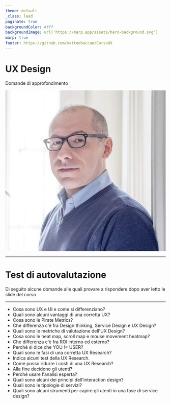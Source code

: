 ```yaml
---
theme: default
_class: lead
paginate: true
backgroundColor: #fff
backgroundImage: url('https://marp.app/assets/hero-background.svg')
marp: true
footer: https://github.com/matteobaccan/CorsoUX
---
```

<!-- _paginate: false -->
<!-- _footer: "" -->

# UX Design

Domande di approfondimento

![bg right](img/matteo-baccan.jpg)

---

# Test di autovalutazione

Di seguito alcune domande alle quali provare a rispondere dopo aver letto le slide del corso

---

- Cosa sono UX e UI e come si differenziano?
- Quali sono alcuni vantaggi di una corretta UX?
- Cosa sono le Pirate Metrics?
- Che differenza c'è fra Design thinking, Service Design e UX Design?
- Quali sono le metriche di valutazione dell'UX Design?
- Cosa sono le heat map, scroll map e mouse movement heatmap?
- Che differenza c'è fra ROI interno ed esterno?
- Perché si dice che YOU != USER?
- Quali sono le fasi di una corretta UX Research?
- Indica alcuni test della UX Research.
- Come posso ridurre i costi di una UX Research?
- Alla fine decidono gli utenti?
- Perché usare l'analisi esperta?
- Quali sono alcuni dei principi dell'interaction design?
- Quali sono le tipologie di servizi?
- Quali sono alcuni strumenti per capire gli utenti in una fase di service design?
